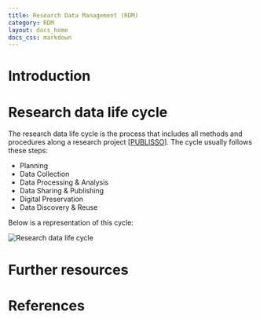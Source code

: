 ```yaml
---
title: Research Data Management (RDM)
category: RDM
layout: docs_home
docs_css: markdown
---
```

# Introduction

# Research data life cycle
The research data life cycle is the process that includes all methods and procedures along a research project [[PUBLISSO](https://www.publisso.de/en/research-data-management/)]. The cycle usually follows these steps:
* Planning
* Data Collection
* Data Processing & Analysis
* Data Sharing & Publishing
* Digital Preservation
* Data Discovery & Reuse

Below is a representation of this cycle:

![Research data life cycle](/nfdi4microbiota-knowledge-base/assets/img/research_data_life_cycle.png)

# Further resources

# References
